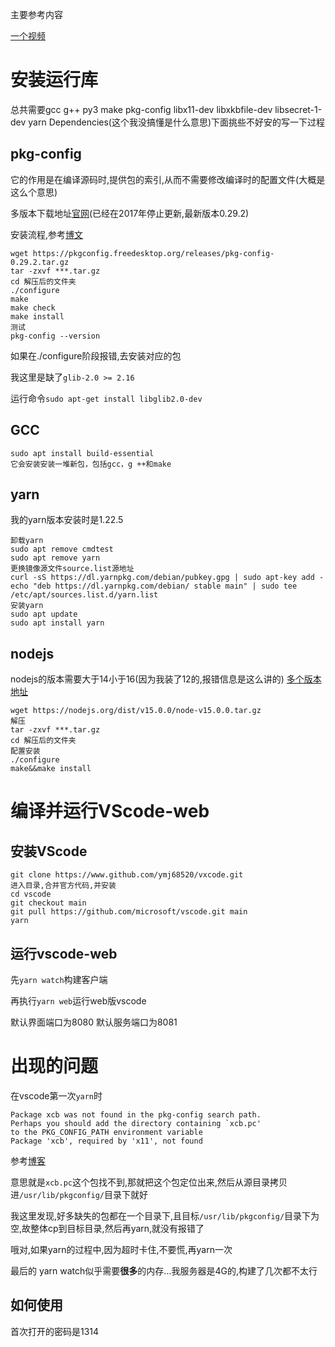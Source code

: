 主要参考内容

[一个视频][0]

# 安装运行库
总共需要gcc g++ py3 make pkg-config libx11-dev libxkbfile-dev libsecret-1-dev yarn Dependencies(这个我没搞懂是什么意思)下面挑些不好安的写一下过程
## pkg-config
它的作用是在编译源码时,提供包的索引,从而不需要修改编译时的配置文件(大概是这么个意思)

多版本下载地址[官网][2](已经在2017年停止更新,最新版本0.29.2)

安装流程,参考[博文][3]
```shell
wget https://pkgconfig.freedesktop.org/releases/pkg-config-0.29.2.tar.gz
tar -zxvf ***.tar.gz
cd 解压后的文件夹
./configure
make
make check
make install 
测试
pkg-config --version
```
如果在./configure阶段报错,去安装对应的包

我这里是缺了``glib-2.0 >= 2.16``

运行命令``sudo apt-get install libglib2.0-dev``

## GCC
```shell
sudo apt install build-essential
它会安装安装一堆新包，包括gcc，g ++和make
```
## yarn
我的yarn版本安装时是1.22.5

```shell
卸载yarn
sudo apt remove cmdtest
sudo apt remove yarn
更换镜像源文件source.list源地址
curl -sS https://dl.yarnpkg.com/debian/pubkey.gpg | sudo apt-key add -
echo "deb https://dl.yarnpkg.com/debian/ stable main" | sudo tee /etc/apt/sources.list.d/yarn.list
安装yarn
sudo apt update
sudo apt install yarn
```
## nodejs
nodejs的版本需要大于14小于16(因为我装了12的,报错信息是这么讲的)
[多个版本地址][5]
```shell
wget https://nodejs.org/dist/v15.0.0/node-v15.0.0.tar.gz
解压
tar -zxvf ***.tar.gz
cd 解压后的文件夹
配置安装
./configure
make&&make install
```
# 编译并运行VScode-web

## 安装VScode
```shell
git clone https://www.github.com/ymj68520/vxcode.git
进入目录,合并官方代码,并安装
cd vscode
git checkout main
git pull https://github.com/microsoft/vscode.git main
yarn
```
## 运行vscode-web
先``yarn watch``构建客户端

再执行``yarn web``运行web版vscode

默认界面端口为8080
默认服务端口为8081

# 出现的问题
在vscode第一次``yarn``时
```shell
Package xcb was not found in the pkg-config search path.
Perhaps you should add the directory containing `xcb.pc'
to the PKG_CONFIG_PATH environment variable
Package 'xcb', required by 'x11', not found
```
参考[博客][4]

意思就是``xcb.pc``这个包找不到,那就把这个包定位出来,然后从源目录拷贝进``/usr/lib/pkgconfig/``目录下就好

我这里发现,好多缺失的包都在一个目录下,且目标``/usr/lib/pkgconfig/``目录下为空,故整体cp到目标目录,然后再yarn,就没有报错了

哦对,如果yarn的过程中,因为超时卡住,不要慌,再yarn一次

最后的 yarn watch似乎需要**很多**的内存...我服务器是4G的,构建了几次都不太行

## 如何使用

首次打开的密码是1314



[0]:https://www.bilibili.com/video/BV1LV411x7nG?from=search&seid=2044032549096715626
[1]:https://www.cnblogs.com/albizzia/p/10803032.html
[2]:https://pkgconfig.freedesktop.org/releases/
[3]:https://blog.csdn.net/sinat_23084397/article/details/84321046?ops_request_misc=%257B%2522request%255Fid%2522%253A%2522162493583116780274164083%2522%252C%2522scm%2522%253A%252220140713.130102334..%2522%257D&request_id=162493583116780274164083&biz_id=0&utm_medium=distribute.pc_search_result.none-task-blog-2~all~sobaiduend~default-2-84321046.first_rank_v2_pc_rank_v29&utm_term=ubuntu%E5%AE%89%E8%A3%85pkgconfig&spm=1018.2226.3001.4187
[4]:https://blog.csdn.net/mhsszm/article/details/82683189
[5]:https://nodejs.org/dist/